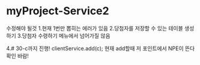 # myProject-Service2

수정해야 될것
1.현재 1번만 뽑히는 에러가 있음
2.당첨자를 저장할 수 있는 테이블 생성하기
3.당첨자 수령하기 메뉴에서 넘어가질 않음

4.# 30-c까지 진행!
clientService.add(c);
현재 add할때 저 포인트에서 NPE이 뜬다 확인 바람!
